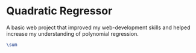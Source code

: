 # Quadratic Regressor
<script
  src="https://cdn.mathjax.org/mathjax/latest/MathJax.js?config=TeX-AMS-MML_HTMLorMML"
  type="text/javascript">
</script>

A basic web project that improved my web-development skills and helped increase my understanding of polynomial regression.
```latex
\sum
```
